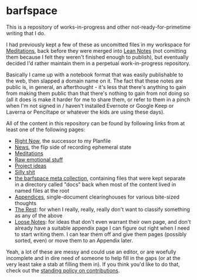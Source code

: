 # barfspace

This is a repository of works-in-progress and other not-ready-for-primetime writing that I do.

I had previously kept a few of these as uncomitted files in my workspace for [Meditations][], back before they were merged into [Lean Notes][] (not comitting them because I felt they weren't finished enough to publish), but eventually decided I'd rather maintain them in a perpetual work-in-progress repository.

Basically I came up with a notebook format that was easily publishable to the web, then slapped a domain name on it. The fact that these notes are public is, in general, an afterthought - it's less that there's anything to gain from making them public than that there's nothing to gain from not doing so (all it does is make it harder for me to share them, or refer to them in a pinch when I'm not signed in / haven't installed Evernote or Google Keep or Laverna or Penciltape or whatever the kids are using these days).

All of the content in this repository can be found by following links from at least one of the following pages:

- [Right Now][], the successor to my Planfile
- [News][], the flip side of recording ephemeral state
- [Meditations][]
- [Raw emotional stuff][raw]
- [Project ideas][projects]
- [Silly shit][tumblr]
- [the barfspace meta collection][meta], containing files that were kept separate in a directory called "docs" back when most of the content lived in named files at the root
- [Appendices][], single-document clearinghouses for various bite-sized thoughts
- [The Rest][]: for when I really, really, really don't want to classify something as any of the above
- [Loose Notes][]: for ideas that don't even warrant their own page, and don't already have a suitable appendix page I can figure out right when I need to start writing them. I can tear them off and give them pages (possibly sorted, even) or move them to an Appendix later.

Yeah, a lot of these are messy and could use an editor, or are woefully incomplete and in dire need of someone to help fill in the gaps (or at the very least take a stab at filling them in). If you think you'd like to do that, check out the [standing policy on contributions][contributions].

[Lean Notes]: f00c3d23-8848-4bb4-8d7a-d009f7344374.md
[Meditations]: 8f2359ae-186f-4878-b5e5-33f3c177e6fc.md
[Right Now]: 41218b84-cd08-48a5-b91a-865e8b90c46a.md
[News]: afcfaa78-ef7e-429e-a2ea-0b5c7abaf7b7.md
[projects]: 8509d6ba-3cdd-418a-82ea-94cc044b6aef.md
[raw]: a281eee4-5e61-4026-846a-40fed7d38db9.md
[tumblr]: e1cae26c-3271-48ac-aa0c-a085fa4aa211.md
[meta]: 8c5a1d30-97d9-4395-85be-b6c8ba57b239.md
[Appendices]: f161276f-fd3c-49bb-93b1-3e99aab9e266.md
[The Rest]: fd071a93-8373-4adc-84c6-ae781c7d0442.md
[Loose Notes]: ff47c3c8-6686-4225-ba27-23f61c604e0d.md
[contributions]: 5b5e1a92-bd30-4827-9196-48a9c07c165a.md
